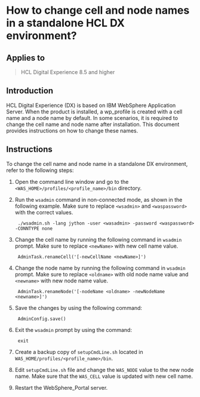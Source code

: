 # How to change cell and node names in a standalone HCL DX environment?  

## Applies to  

> HCL Digital Experience 8.5 and higher  

## Introduction  

HCL Digital Experience (DX) is based on IBM WebSphere Application Server. When the product is installed, a wp_profile is created with a cell name and a node name by default. In some scenarios, it is required to change the cell name and node name after installation. This document provides instructions on how to change these names.  

## Instructions  

To change the cell name and node name in a standalone DX environment, refer to the following steps:  

1. Open the command line window and go to the `<WAS_HOME>/profiles/<profile_name>/bin` directory.  

2. Run the `wsadmin` command in non-connected mode, as shown in the following example. Make sure to replace `<wsadmin>` and `<waspassword>` with the correct values.  

    ```text
     ./wsadmin.sh -lang jython -user <wasadmin> -password <waspassword> -CONNTYPE none  
    ```  

3. Change the cell name by running the following command in `wsadmin` prompt. Make sure to replace `<newName>` with new cell name value.  

    ```text
     AdminTask.renameCell('[-newCellName <newName>]')  
    ```  

4. Change the node name by running the following command in `wsadmin` prompt. Make sure to replace `<oldname>` with old node name value and `<newname>` with new node name value.  

    ```text
     AdminTask.renameNode('[-nodeName <oldname> -newNodeName <newname>]')
    ```  

5. Save the changes by using the following command:  

    ```text
     AdminConfig.save()  
    ```

6. Exit the `wsadmin` prompt by using the command:  

    ```text
     exit
    ```

7. Create a backup copy of `setupCmdLine.sh` located in `WAS_HOME/profiles/<profile_name>/bin`.  

8. Edit `setupCmdLine.sh` file and change the `WAS_NODE` value to the new node name. Make sure that the `WAS_CELL` value is updated with new cell name.  

9. Restart the WebSphere_Portal server.

